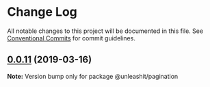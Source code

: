 # Change Log

All notable changes to this project will be documented in this file.
See [Conventional Commits](https://conventionalcommits.org) for commit guidelines.

## [0.0.11](https://github.com/unleashit/npm-library/compare/@unleashit/pagination@0.0.10...@unleashit/pagination@0.0.11) (2019-03-16)

**Note:** Version bump only for package @unleashit/pagination
